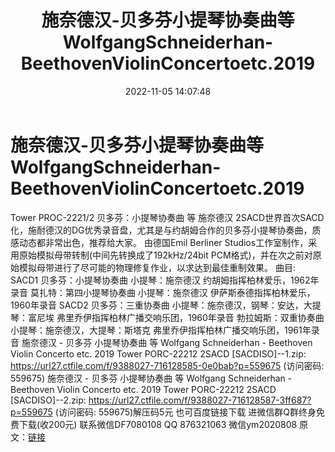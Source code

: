 ﻿---
title: 施奈德汉-贝多芬小提琴协奏曲等WolfgangSchneiderhan-BeethovenViolinConcertoetc.2019
date: 2022-11-05 14:07:48
categories: 新碟专辑、稀有等精品
tags: 纯音雅乐
---
# 施奈德汉-贝多芬小提琴协奏曲等WolfgangSchneiderhan-BeethovenViolinConcertoetc.2019

Tower PROC-2221/2 贝多芬：小提琴协奏曲 等 施奈德汉
2SACD世界首次SACD化，施耐德汉的DG优秀录音盘，尤其是与约胡姆合作的贝多芬小提琴协奏曲，质感动态都非常出色，推荐给大家。
由德国Emil Berliner Studios工作室制作，采用原始模拟母带转制(中间先转换成了192kHz/24bit
PCM格式)，并在次之前对原始模拟母带进行了尽可能的物理修复作业，以求达到最佳重制效果。
曲目:
SACD1
贝多芬：小提琴协奏曲
小提琴：施奈德汉
约胡姆指挥柏林爱乐，1962年录音
莫扎特：第四小提琴协奏曲
小提琴：施奈德汉
伊萨斯泰德指挥柏林爱乐，1960年录音
SACD2
贝多芬：三重协奏曲
小提琴：施奈德汉，钢琴：安达，大提琴：富尼埃
弗里乔伊指挥柏林广播交响乐团，1960年录音
勃拉姆斯：双重协奏曲
小提琴：施奈德汉，大提琴：斯塔克
弗里乔伊指挥柏林广播交响乐团，1961年录音
施奈德汉 - 贝多芬 小提琴协奏曲 等 Wolfgang Schneiderhan - Beethoven Violin
Concerto etc. 2019 Tower PORC-22212 2SACD [SACDISO]--1.zip:
https://url27.ctfile.com/f/9388027-716128585-0e0bab?p=559675
(访问密码: 559675)
施奈德汉 - 贝多芬 小提琴协奏曲 等 Wolfgang Schneiderhan - Beethoven Violin
Concerto etc. 2019 Tower PORC-22212 2SACD [SACDISO]--2.zip:
https://url27.ctfile.com/f/9388027-716128587-3ff687?p=559675
(访问密码: 559675)解压码5元
也可百度链接下载
进微信群Q群终身免费下载(收200元)
联系微信DF7080108 QQ 876321063
微信ym2020808
原文：[链接](https://blog.sina.com.cn/s/blog_1647c7e760103105n.html)